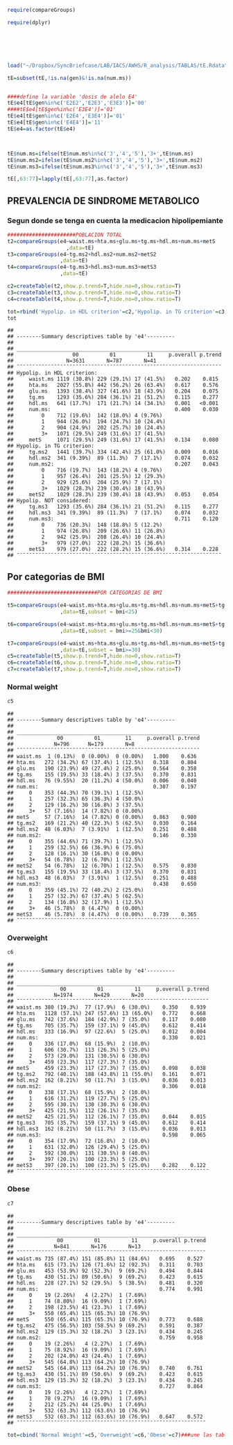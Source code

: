 ``` r
require(compareGroups)

require(dplyr)






load("~/Dropbox/SyncBriefcase/LAB/IACS/AWHS/R_analysis/TABLAS/tE.Rdata")

tE=subset(tE,!is.na(gen)&!is.na(num.ms))


####define la variable 'dosis de alelo E4'
tE$e4[tE$gen%in%c('E2E2','E2E3','E3E3')]='00'
####tE$e4[tE$gen%in%c('E3E4')]='01'
tE$e4[tE$gen%in%c('E2E4','E3E4')]='01'
tE$e4[tE$gen%in%c('E4E4')]='11'
tE$e4=as.factor(tE$e4)



tE$num.ms=ifelse(tE$num.ms%in%c('3','4','5'),'3+',tE$num.ms)
tE$num.ms2=ifelse(tE$num.ms2%in%c('3','4','5'),'3+',tE$num.ms2)
tE$num.ms3=ifelse(tE$num.ms3%in%c('3','4','5'),'3+',tE$num.ms3)

tE[,63:77]=lapply(tE[,63:77],as.factor)
```

PREVALENCIA DE SINDROME METABOLICO
----------------------------------

### Segun donde se tenga en cuenta la medicacion hipolipemiante

``` r
######################POBLACION TOTAL
t2=compareGroups(e4~waist.ms+hta.ms+glu.ms+tg.ms+hdl.ms+num.ms+metS
                   ,data=tE)
t3=compareGroups(e4~tg.ms2+hdl.ms2+num.ms2+metS2
                 ,data=tE)
t4=compareGroups(e4~tg.ms3+hdl.ms3+num.ms3+metS3
                 ,data=tE)

c2=createTable(t2,show.p.trend=T,hide.no=0,show.ratio=T)
c3=createTable(t3,show.p.trend=T,hide.no=0,show.ratio=T)
c4=createTable(t4,show.p.trend=T,hide.no=0,show.ratio=T)

tot=rbind('Hypolip. in HDL criterion'=c2,'Hypolip. in TG criterion'=c3,'Hypolip. NOT considered'=c4)###une las tablas
tot
```

    ## 
    ## --------Summary descriptives table by 'e4'---------
    ## 
    ## __________________________________________________________________ 
    ##                   00          01          11     p.overall p.trend 
    ##                 N=3631       N=787       N=41                      
    ## ¯¯¯¯¯¯¯¯¯¯¯¯¯¯¯¯¯¯¯¯¯¯¯¯¯¯¯¯¯¯¯¯¯¯¯¯¯¯¯¯¯¯¯¯¯¯¯¯¯¯¯¯¯¯¯¯¯¯¯¯¯¯¯¯¯¯ 
    ## Hypolip. in HDL criterion:
    ##     waist.ms 1119 (30.8%) 229 (29.1%) 17 (41.5%)   0.202    0.815  
    ##     hta.ms   2027 (55.8%) 442 (56.2%) 26 (63.4%)   0.617    0.576  
    ##     glu.ms   1393 (38.4%) 327 (41.6%) 18 (43.9%)   0.204    0.075  
    ##     tg.ms    1293 (35.6%) 284 (36.1%) 21 (51.2%)   0.115    0.277  
    ##     hdl.ms   641 (17.7%)  171 (21.7%) 14 (34.1%)   0.001   <0.001  
    ##     num.ms:                                        0.400    0.030  
    ##         0    712 (19.6%)  142 (18.0%) 4 (9.76%)                    
    ##         1    944 (26.0%)  194 (24.7%) 10 (24.4%)                   
    ##         2    904 (24.9%)  202 (25.7%) 10 (24.4%)                   
    ##         3+   1071 (29.5%) 249 (31.6%) 17 (41.5%)                   
    ##     metS     1071 (29.5%) 249 (31.6%) 17 (41.5%)   0.134    0.080  
    ## Hypolip. in TG criterion:
    ##     tg.ms2   1441 (39.7%) 334 (42.4%) 25 (61.0%)   0.009    0.016  
    ##     hdl.ms2  341 (9.39%)  89 (11.3%)  7 (17.1%)    0.074    0.032  
    ##     num.ms2:                                       0.207    0.043  
    ##         0    716 (19.7%)  143 (18.2%) 4 (9.76%)                    
    ##         1    957 (26.4%)  201 (25.5%) 12 (29.3%)                   
    ##         2    929 (25.6%)  204 (25.9%) 7 (17.1%)                    
    ##         3+   1029 (28.3%) 239 (30.4%) 18 (43.9%)                   
    ##     metS2    1029 (28.3%) 239 (30.4%) 18 (43.9%)   0.053    0.054  
    ## Hypolip. NOT considered:
    ##     tg.ms3   1293 (35.6%) 284 (36.1%) 21 (51.2%)   0.115    0.277  
    ##     hdl.ms3  341 (9.39%)  89 (11.3%)  7 (17.1%)    0.074    0.032  
    ##     num.ms3:                                       0.711    0.120  
    ##         0    736 (20.3%)  148 (18.8%) 5 (12.2%)                    
    ##         1    974 (26.8%)  209 (26.6%) 11 (26.8%)                   
    ##         2    942 (25.9%)  208 (26.4%) 10 (24.4%)                   
    ##         3+   979 (27.0%)  222 (28.2%) 15 (36.6%)                   
    ##     metS3    979 (27.0%)  222 (28.2%) 15 (36.6%)   0.314    0.228  
    ## ¯¯¯¯¯¯¯¯¯¯¯¯¯¯¯¯¯¯¯¯¯¯¯¯¯¯¯¯¯¯¯¯¯¯¯¯¯¯¯¯¯¯¯¯¯¯¯¯¯¯¯¯¯¯¯¯¯¯¯¯¯¯¯¯¯¯

Por categorias de BMI
---------------------

``` r
#############################POR CATEGORIAS DE BMI

t5=compareGroups(e4~waist.ms+hta.ms+glu.ms+tg.ms+hdl.ms+num.ms+metS+tg.ms2+hdl.ms2+num.ms2+metS2+tg.ms3+hdl.ms3+num.ms3+metS3
                 ,data=tE,subset = bmi<25)

t6=compareGroups(e4~waist.ms+hta.ms+glu.ms+tg.ms+hdl.ms+num.ms+metS+tg.ms2+hdl.ms2+num.ms2+metS2+tg.ms3+hdl.ms3+num.ms3+metS3
                 ,data=tE,subset = bmi>=25&bmi<30)

t7=compareGroups(e4~waist.ms+hta.ms+glu.ms+tg.ms+hdl.ms+num.ms+metS+tg.ms2+hdl.ms2+num.ms2+metS2+tg.ms3+hdl.ms3+num.ms3+metS3
                 ,data=tE,subset = bmi>=30)
c5=createTable(t5,show.p.trend=T,hide.no=0,show.ratio=T)
c6=createTable(t6,show.p.trend=T,hide.no=0,show.ratio=T)
c7=createTable(t7,show.p.trend=T,hide.no=0,show.ratio=T)
```

### Normal weight

``` r
c5
```

    ## 
    ## --------Summary descriptives table by 'e4'---------
    ## 
    ## ___________________________________________________________ 
    ##              00          01        11     p.overall p.trend 
    ##             N=796      N=179       N=8                      
    ## ¯¯¯¯¯¯¯¯¯¯¯¯¯¯¯¯¯¯¯¯¯¯¯¯¯¯¯¯¯¯¯¯¯¯¯¯¯¯¯¯¯¯¯¯¯¯¯¯¯¯¯¯¯¯¯¯¯¯¯ 
    ## waist.ms  1 (0.13%)  0 (0.00%)  0 (0.00%)   1.000    0.636  
    ## hta.ms   272 (34.2%) 67 (37.4%) 1 (12.5%)   0.318    0.804  
    ## glu.ms   190 (23.9%) 49 (27.4%) 2 (25.0%)   0.564    0.358  
    ## tg.ms    155 (19.5%) 33 (18.4%) 3 (37.5%)   0.370    0.831  
    ## hdl.ms   76 (9.55%)  20 (11.2%) 4 (50.0%)   0.006    0.040  
    ## num.ms:                                     0.307    0.197  
    ##     0    353 (44.3%) 70 (39.1%) 1 (12.5%)                   
    ##     1    257 (32.3%) 65 (36.3%) 4 (50.0%)                   
    ##     2    129 (16.2%) 30 (16.8%) 3 (37.5%)                   
    ##     3+   57 (7.16%)  14 (7.82%) 0 (0.00%)                   
    ## metS     57 (7.16%)  14 (7.82%) 0 (0.00%)   0.863    0.980  
    ## tg.ms2   169 (21.2%) 40 (22.3%) 5 (62.5%)   0.030    0.164  
    ## hdl.ms2  48 (6.03%)  7 (3.91%)  1 (12.5%)   0.251    0.488  
    ## num.ms2:                                    0.146    0.330  
    ##     0    355 (44.6%) 71 (39.7%) 1 (12.5%)                   
    ##     1    259 (32.5%) 66 (36.9%) 6 (75.0%)                   
    ##     2    128 (16.1%) 30 (16.8%) 0 (0.00%)                   
    ##     3+   54 (6.78%)  12 (6.70%) 1 (12.5%)                   
    ## metS2    54 (6.78%)  12 (6.70%) 1 (12.5%)   0.575    0.830  
    ## tg.ms3   155 (19.5%) 33 (18.4%) 3 (37.5%)   0.370    0.831  
    ## hdl.ms3  48 (6.03%)  7 (3.91%)  1 (12.5%)   0.251    0.488  
    ## num.ms3:                                    0.438    0.650  
    ##     0    359 (45.1%) 72 (40.2%) 2 (25.0%)                   
    ##     1    257 (32.3%) 67 (37.4%) 5 (62.5%)                   
    ##     2    134 (16.8%) 32 (17.9%) 1 (12.5%)                   
    ##     3+   46 (5.78%)  8 (4.47%)  0 (0.00%)                   
    ## metS3    46 (5.78%)  8 (4.47%)  0 (0.00%)   0.739    0.365  
    ## ¯¯¯¯¯¯¯¯¯¯¯¯¯¯¯¯¯¯¯¯¯¯¯¯¯¯¯¯¯¯¯¯¯¯¯¯¯¯¯¯¯¯¯¯¯¯¯¯¯¯¯¯¯¯¯¯¯¯¯

### Overweight

``` r
c6
```

    ## 
    ## --------Summary descriptives table by 'e4'---------
    ## 
    ## ______________________________________________________________ 
    ##               00          01          11     p.overall p.trend 
    ##             N=1974       N=429       N=20                      
    ## ¯¯¯¯¯¯¯¯¯¯¯¯¯¯¯¯¯¯¯¯¯¯¯¯¯¯¯¯¯¯¯¯¯¯¯¯¯¯¯¯¯¯¯¯¯¯¯¯¯¯¯¯¯¯¯¯¯¯¯¯¯¯ 
    ## waist.ms 380 (19.3%)  77 (17.9%)  6 (30.0%)    0.350    0.939  
    ## hta.ms   1128 (57.1%) 247 (57.6%) 13 (65.0%)   0.772    0.668  
    ## glu.ms   742 (37.6%)  184 (42.9%) 7 (35.0%)    0.117    0.080  
    ## tg.ms    705 (35.7%)  159 (37.1%) 9 (45.0%)    0.612    0.414  
    ## hdl.ms   333 (16.9%)  97 (22.6%)  5 (25.0%)    0.012    0.004  
    ## num.ms:                                        0.330    0.021  
    ##     0    336 (17.0%)  68 (15.9%)  2 (10.0%)                    
    ##     1    606 (30.7%)  113 (26.3%) 5 (25.0%)                    
    ##     2    573 (29.0%)  131 (30.5%) 6 (30.0%)                    
    ##     3+   459 (23.3%)  117 (27.3%) 7 (35.0%)                    
    ## metS     459 (23.3%)  117 (27.3%) 7 (35.0%)    0.098    0.038  
    ## tg.ms2   792 (40.1%)  188 (43.8%) 11 (55.0%)   0.161    0.071  
    ## hdl.ms2  162 (8.21%)  50 (11.7%)  3 (15.0%)    0.036    0.013  
    ## num.ms2:                                       0.306    0.018  
    ##     0    338 (17.1%)  68 (15.9%)  2 (10.0%)                    
    ##     1    616 (31.2%)  119 (27.7%) 5 (25.0%)                    
    ##     2    595 (30.1%)  130 (30.3%) 6 (30.0%)                    
    ##     3+   425 (21.5%)  112 (26.1%) 7 (35.0%)                    
    ## metS2    425 (21.5%)  112 (26.1%) 7 (35.0%)    0.044    0.015  
    ## tg.ms3   705 (35.7%)  159 (37.1%) 9 (45.0%)    0.612    0.414  
    ## hdl.ms3  162 (8.21%)  50 (11.7%)  3 (15.0%)    0.036    0.013  
    ## num.ms3:                                       0.598    0.065  
    ##     0    354 (17.9%)  72 (16.8%)  2 (10.0%)                    
    ##     1    631 (32.0%)  126 (29.4%) 5 (25.0%)                    
    ##     2    592 (30.0%)  131 (30.5%) 8 (40.0%)                    
    ##     3+   397 (20.1%)  100 (23.3%) 5 (25.0%)                    
    ## metS3    397 (20.1%)  100 (23.3%) 5 (25.0%)    0.282    0.122  
    ## ¯¯¯¯¯¯¯¯¯¯¯¯¯¯¯¯¯¯¯¯¯¯¯¯¯¯¯¯¯¯¯¯¯¯¯¯¯¯¯¯¯¯¯¯¯¯¯¯¯¯¯¯¯¯¯¯¯¯¯¯¯¯

### Obese

``` r
c7
```

    ## 
    ## --------Summary descriptives table by 'e4'---------
    ## 
    ## _____________________________________________________________ 
    ##              00          01          11     p.overall p.trend 
    ##             N=841       N=176       N=13                      
    ## ¯¯¯¯¯¯¯¯¯¯¯¯¯¯¯¯¯¯¯¯¯¯¯¯¯¯¯¯¯¯¯¯¯¯¯¯¯¯¯¯¯¯¯¯¯¯¯¯¯¯¯¯¯¯¯¯¯¯¯¯¯ 
    ## waist.ms 735 (87.4%) 151 (85.8%) 11 (84.6%)   0.695    0.527  
    ## hta.ms   615 (73.1%) 126 (71.6%) 12 (92.3%)   0.311    0.703  
    ## glu.ms   453 (53.9%) 92 (52.3%)  9 (69.2%)    0.494    0.844  
    ## tg.ms    430 (51.1%) 89 (50.6%)  9 (69.2%)    0.423    0.615  
    ## hdl.ms   228 (27.1%) 52 (29.5%)  5 (38.5%)    0.481    0.320  
    ## num.ms:                                       0.774    0.991  
    ##     0    19 (2.26%)   4 (2.27%)  1 (7.69%)                    
    ##     1    74 (8.80%)  16 (9.09%)  1 (7.69%)                    
    ##     2    198 (23.5%) 41 (23.3%)  1 (7.69%)                    
    ##     3+   550 (65.4%) 115 (65.3%) 10 (76.9%)                   
    ## metS     550 (65.4%) 115 (65.3%) 10 (76.9%)   0.773    0.688  
    ## tg.ms2   475 (56.5%) 103 (58.5%) 9 (69.2%)    0.591    0.387  
    ## hdl.ms2  129 (15.3%) 32 (18.2%)  3 (23.1%)    0.434    0.245  
    ## num.ms2:                                      0.759    0.958  
    ##     0    19 (2.26%)   4 (2.27%)  1 (7.69%)                    
    ##     1    75 (8.92%)  16 (9.09%)  1 (7.69%)                    
    ##     2    202 (24.0%) 43 (24.4%)  1 (7.69%)                    
    ##     3+   545 (64.8%) 113 (64.2%) 10 (76.9%)                   
    ## metS2    545 (64.8%) 113 (64.2%) 10 (76.9%)   0.740    0.761  
    ## tg.ms3   430 (51.1%) 89 (50.6%)  9 (69.2%)    0.423    0.615  
    ## hdl.ms3  129 (15.3%) 32 (18.2%)  3 (23.1%)    0.434    0.245  
    ## num.ms3:                                      0.727    0.864  
    ##     0    19 (2.26%)   4 (2.27%)  1 (7.69%)                    
    ##     1    78 (9.27%)  16 (9.09%)  1 (7.69%)                    
    ##     2    212 (25.2%) 44 (25.0%)  1 (7.69%)                    
    ##     3+   532 (63.3%) 112 (63.6%) 10 (76.9%)                   
    ## metS3    532 (63.3%) 112 (63.6%) 10 (76.9%)   0.647    0.572  
    ## ¯¯¯¯¯¯¯¯¯¯¯¯¯¯¯¯¯¯¯¯¯¯¯¯¯¯¯¯¯¯¯¯¯¯¯¯¯¯¯¯¯¯¯¯¯¯¯¯¯¯¯¯¯¯¯¯¯¯¯¯¯

``` r
tot=cbind('Normal Weight'=c5,'Overweight'=c6,'Obese'=c7)###une las tablas
```
